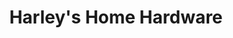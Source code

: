 ---
title: "Harley's Home Hardware"
url: /san-pablo/harleys-home-hardware-antonio-maria-regidor-street/
shop: doityourself
---